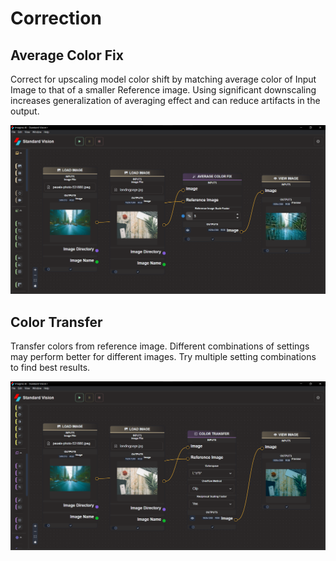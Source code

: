 # **Correction**

## Average Color Fix

Correct for upscaling model color shift by matching average color of Input Image to that of a smaller Reference image. Using significant downscaling increases generalization of averaging effect and can reduce artifacts in the output.

![logo](_media/FiltersCorrection/AverageColorFix.png)

## Color Transfer

Transfer colors from reference image. Different combinations of settings may perform better for different images. Try multiple setting combinations to find best results.

![logo](_media/FiltersCorrection/AverageColorTransfer.png)
